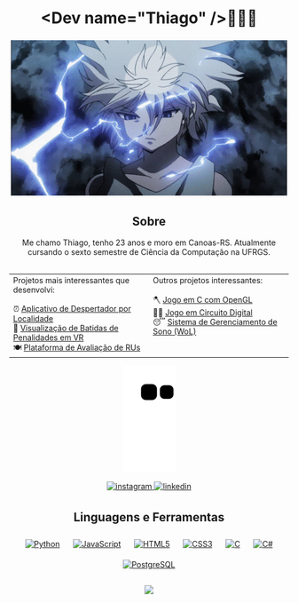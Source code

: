 # <div align="center">\<Dev name="Thiago" \/>👋👋👋</div>   
### <div align="center">![](https://github.com/ThiagoSzz/ThiagoSzz/blob/main/killua-hunter-x-hunter.gif)</div>


## <div align="center"> Sobre </div>
<div align="center">Me chamo Thiago, tenho 23 anos e moro em Canoas-RS. Atualmente cursando o sexto semestre de Ciência da Computação na UFRGS. <br><br> </div>

<div align="center"><table>
  <tr>
    <td valign="top" width="50%">
      Projetos mais interessantes que desenvolvi: <br><br>
      ⏰ <a target="_blank" href="https://github.com/ThiagoSzz/LocAlarm">Aplicativo de Despertador por Localidade</a> <br>
      🎲 <a target="_blank" href="https://github.com/ThiagoSzz/Penalty-Kick-Performance-in-Football">Visualização de Batidas de Penalidades em VR</a> <br>
      🍽️ <a target="_blank" href="https://github.com/ThiagoSzz/unifood-platform">Plataforma de Avaliação de RUs</a>
      <br>
   </td>
    <td valign="top" width="50%">
      Outros projetos interessantes: <br><br>
      🪓 <a target="_blank" href="https://github.com/ThiagoSzz/Timberman-Game">Jogo em C com OpenGL</a> <br>
      👨‍💻 <a target="_blank" href="https://github.com/ThiagoSzz/Fast-Typing-Game-DigitalCircuit">Jogo em Circuito Digital</a> <br>
      😴 <a target="_blank" href="https://github.com/LeiteRafael/sisop2-trabalho-final">Sistema de Gerenciamento de Sono (WoL)</a>
    </td>
  </tr>
</table></div>

<div align="center">
  
![snake gif](https://github.com/ThiagoSzz/ThiagoSzz/blob/output/github-contribution-grid-snake-dark.svg)
  
</div>

<div align="center">
<a href="https://instagram.com/thiagohss_" target="_blank">
<img src=https://img.shields.io/badge/instagram-%23000000.svg?&style=for-the-badge&logo=instagram&logoColor=white alt=instagram style="margin-bottom: 5px;" />
</a>
<a href="https://linkedin.com/in/thsantoss" target="_blank">
<img src=https://img.shields.io/badge/linkedin-%231E77B5.svg?&style=for-the-badge&logo=linkedin&logoColor=white alt=linkedin style="margin-bottom: 5px;" />
</a>  
</div> 
 


## <div align="center">Linguagens e Ferramentas </div> 
<div align="center">  
<a href="https://www.python.org/" target="_blank"><img style="margin: 10px" src="https://profilinator.rishav.dev/skills-assets/python-original.svg" alt="Python" height="50" /></a> 
<a href="https://www.javascript.com/" target="_blank"><img style="margin: 10px" src="https://profilinator.rishav.dev/skills-assets/javascript-original.svg" alt="JavaScript" height="50" /></a>  
<a href="https://en.wikipedia.org/wiki/HTML5" target="_blank"><img style="margin: 10px" src="https://profilinator.rishav.dev/skills-assets/html5-original-wordmark.svg" alt="HTML5" height="50" /></a> 
<a href="https://www.w3schools.com/css/" target="_blank"><img style="margin: 10px" src="https://profilinator.rishav.dev/skills-assets/css3-original-wordmark.svg" alt="CSS3" height="50" /></a>  
<a href="https://www.cprogramming.com/" target="_blank"><img style="margin: 10px" src="https://profilinator.rishav.dev/skills-assets/c-original.svg" alt="C" height="50" /></a>  
<a href="https://docs.microsoft.com/en-us/dotnet/csharp/" target="_blank"><img style="margin: 10px" src="https://profilinator.rishav.dev/skills-assets/csharp-original.svg" alt="C#" height="50" /></a> 
<a href="https://www.postgresql.org/" target="_blank"><img style="margin: 10px" src="https://profilinator.rishav.dev/skills-assets/postgresql-original-wordmark.svg" alt="PostgreSQL" height="50" /></a>   
</div>  
<br/>

<div align="center">
<img src="https://komarev.com/ghpvc/?username=ThiagoSzz&&style=flat-square" align="center" />
</div>
